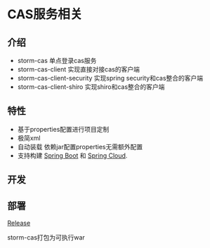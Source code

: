 
# CAS服务相关


## 介绍

- storm-cas 单点登录cas服务
- storm-cas-client 实现直接对接cas的客户端
- storm-cas-client-security 实现spring security和cas整合的客户端
- storm-cas-client-shiro 实现shiro和cas整合的客户端

## 特性

* 基于properties配置进行项目定制
* 极简xml
* 自动装载 依赖jar配置properties无需额外配置
* 支持构建 [Spring Boot](https://projects.spring.io/spring-boot) 和 [Spring Cloud](http://projects.spring.io/spring-cloud/).

## 开发


## 部署
[Release](https://gitee.com/justlive1/earth/releases)

storm-cas打包为可执行war
